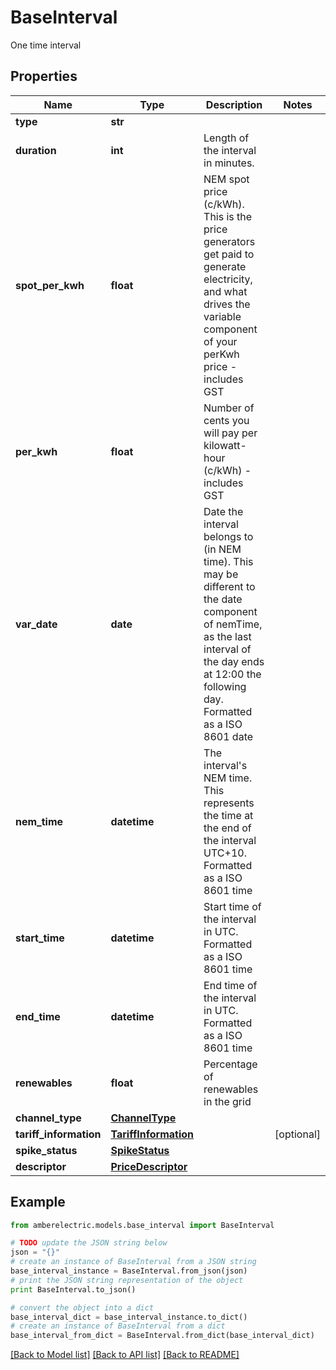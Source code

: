# BaseInterval

One time interval

## Properties
Name | Type | Description | Notes
------------ | ------------- | ------------- | -------------
**type** | **str** |  | 
**duration** | **int** | Length of the interval in minutes. | 
**spot_per_kwh** | **float** | NEM spot price (c/kWh). This is the price generators get paid to generate electricity, and what drives the variable component of your perKwh price - includes GST | 
**per_kwh** | **float** | Number of cents you will pay per kilowatt-hour (c/kWh) - includes GST | 
**var_date** | **date** | Date the interval belongs to (in NEM time). This may be different to the date component of nemTime, as the last interval of the day ends at 12:00 the following day. Formatted as a ISO 8601 date | 
**nem_time** | **datetime** | The interval&#39;s NEM time. This represents the time at the end of the interval UTC+10. Formatted as a ISO 8601 time | 
**start_time** | **datetime** | Start time of the interval in UTC. Formatted as a ISO 8601 time | 
**end_time** | **datetime** | End time of the interval in UTC. Formatted as a ISO 8601 time | 
**renewables** | **float** | Percentage of renewables in the grid | 
**channel_type** | [**ChannelType**](ChannelType.md) |  | 
**tariff_information** | [**TariffInformation**](TariffInformation.md) |  | [optional] 
**spike_status** | [**SpikeStatus**](SpikeStatus.md) |  | 
**descriptor** | [**PriceDescriptor**](PriceDescriptor.md) |  | 

## Example

```python
from amberelectric.models.base_interval import BaseInterval

# TODO update the JSON string below
json = "{}"
# create an instance of BaseInterval from a JSON string
base_interval_instance = BaseInterval.from_json(json)
# print the JSON string representation of the object
print BaseInterval.to_json()

# convert the object into a dict
base_interval_dict = base_interval_instance.to_dict()
# create an instance of BaseInterval from a dict
base_interval_from_dict = BaseInterval.from_dict(base_interval_dict)
```
[[Back to Model list]](../README.md#documentation-for-models) [[Back to API list]](../README.md#documentation-for-api-endpoints) [[Back to README]](../README.md)


